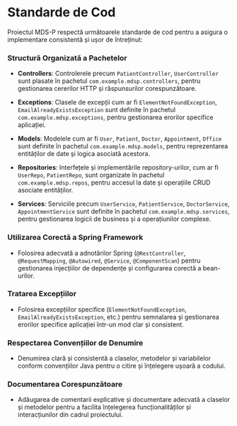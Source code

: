 

# Standarde de Cod

Proiectul MDS-P respectă următoarele standarde de cod pentru a asigura o implementare consistentă și ușor de întreținut:

### Structură Organizată a Pachetelor

- **Controllers**: Controlerele precum `PatientController`, `UserController` sunt plasate în pachetul `com.example.mdsp.controllers`, pentru gestionarea cererilor HTTP și răspunsurilor corespunzătoare.

- **Exceptions**: Clasele de excepții cum ar fi `ElementNotFoundException`, `EmailAlreadyExistsException` sunt definite în pachetul `com.example.mdsp.exceptions`, pentru gestionarea erorilor specifice aplicației.

- **Models**: Modelele cum ar fi `User`, `Patient`, `Doctor`, `Appointment`, `Office` sunt definite în pachetul `com.example.mdsp.models`, pentru reprezentarea entităților de date și logica asociată acestora.

- **Repositories**: Interfețele și implementările repository-urilor, cum ar fi `UserRepo`, `PatientRepo`, sunt organizate în pachetul `com.example.mdsp.repos`, pentru accesul la date și operațiile CRUD asociate entităților.

- **Services**: Serviciile precum `UserService`, `PatientService`, `DoctorService`, `AppointmentService` sunt definite în pachetul `com.example.mdsp.services`, pentru gestionarea logicii de business și a operațiunilor complexe.

### Utilizarea Corectă a Spring Framework

- Folosirea adecvată a adnotărilor Spring (`@RestController`, `@RequestMapping`, `@Autowired`, `@Service`, `@ComponentScan`) pentru gestionarea injecțiilor de dependențe și configurarea corectă a bean-urilor.

### Tratarea Excepțiilor

- Folosirea excepțiilor specifice (`ElementNotFoundException`, `EmailAlreadyExistsException`, etc.) pentru semnalarea și gestionarea erorilor specifice aplicației într-un mod clar și consistent.

### Respectarea Convențiilor de Denumire

- Denumirea clară și consistentă a claselor, metodelor și variabilelor conform convențiilor Java pentru o citire și înțelegere ușoară a codului.

### Documentarea Corespunzătoare

- Adăugarea de comentarii explicative și documentare adecvată a claselor și metodelor pentru a facilita înțelegerea funcționalităților și interacțiunilor din cadrul proiectului.

